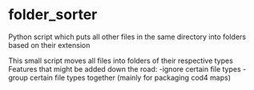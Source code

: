 # folder_sorter
Python script which puts all other files in the same directory into folders based on their extension

This small script moves all files into folders of their respective types
Features that might be added down the road:
	-ignore certain file types
	-group certain file types together (mainly for packaging cod4 maps)
